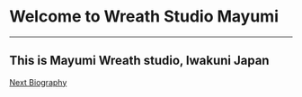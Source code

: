 # Welcome to Wreath Studio Mayumi
--------------------------------
## This is Mayumi Wreath studio, Iwakuni Japan

[Next Biography](https://github.com/MimiHeavenlyExplore/WreathStudioMayumi.github.io/blob/master/bio.md)
